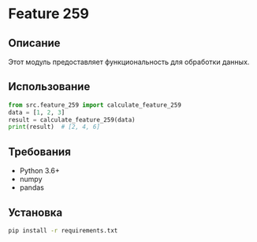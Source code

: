 # Feature 259
## Описание
Этот модуль предоставляет функциональность для обработки данных.
## Использование
```python
from src.feature_259 import calculate_feature_259
data = [1, 2, 3]
result = calculate_feature_259(data)
print(result)  # [2, 4, 6]
```
## Требования
- Python 3.6+
- numpy
- pandas
## Установка
```bash
pip install -r requirements.txt
```